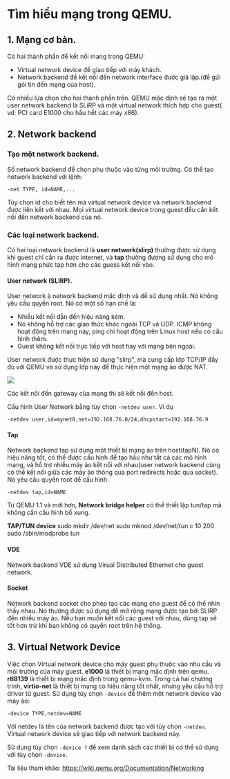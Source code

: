 # Tìm hiểu mạng trong QEMU.

## 1. Mạng cơ bản.
Có hai thành phần để kết nối mạng trong QEMU:
- Virtual network device để giao tiếp với máy khách.
- Network backend để kết nối đến network interface được giả lập.(để gửi gói tin đến mạng của host).

Có nhiều lựa chọn cho hai thành phần trên. QEMU mặc định sẽ tạo ra một user network backend là SLiRP và một virtual network thích hợp cho guest( vd: PCI card E1000 cho hầu hết các máy x86).

## 2. Network backend
### Tạo một network backend.
Số network backend để chọn phụ thuộc vào từng môi trường. Có thể tạo network backend với lệnh:
```
-net TYPE, id=NAME,...
```
Tùy chọn id cho biết tên mà virtual network device và network backend được liên kết với nhau. Mọi virtual network device trong guest đều cần kết nối đến network backend của nó.

### Các loại network backend.
Có hai loại network backend là **user network(slirp)** thường được sử dụng khi guest chỉ cần ra được internet, và **tap** thường đượng sử dụng cho mô hình mạng phức tạp hơn cho các guess kết nối vào.

#### User network (SLIRP).
User network à network backend mặc định và dễ sử dụng nhất. Nó không yêu cầu quyền root. Nó có một số hạn chế là:
- Nhiều kết nối dẫn đến hiệu năng kém.
- Nó không hỗ trợ các giao thức khác ngoài TCP và UDP. ICMP không hoạt động trên mạng này, ping chỉ hoạt động trên Linux host nếu có cấu hình thêm.
- Guest không kết nối trực tiếp với host hay với mạng bên ngoài.

User network được thực hiện sử dụng "slirp", mà cung cấp lớp TCP/IP đầy đủ với QEMU và sử dụng lớp này để thực hiện một mạng ảo được NAT.

![](https://imgur.com/77KCX5I.png)

Các kết nối đến gateway của mạng thì sẽ kết nối đến host.

Cấu hình User Network bằng tùy chọn `-netdev user`. Ví dụ 
```
-netdev user,id=mynet0,net=192.168.76.0/24,dhcpstart=192.168.76.9
```


#### Tap 
Network backend tap sử dụng một thiết bị mạng ảo trên host(tapN). Nó có hiệu năng tốt, có thể được cấu hình để tạo hầu như tất cả các mô hình mạng, và hỗ trợ nhiều máy ảo kết nối với nhau(user network backend cũng có thể kết nối giữa các máy ảo thông qua port redirects hoặc qua socket). Nó yêu cầu quyền root để cấu hình.
```
-netdev tap,id=NAME
```
Từ QEMU 1.1 và mới hơn, **Network bridge helper** có thể thiết lập tun/tap mà không cần cấu hình bổ xung.

**TAP/TUN device**
sudo mkdir /dev/net
sudo mknod /dev/net/tun c 10 200
sudo /sbin/modprobe tun

#### VDE
Network backend VDE sử dụng Virual Distributed Ethernet cho guest network.

#### Socket
Network backend socket cho phép tạo các mạng cho guest để có thể nhìn thấy nhau. Nó thường được sử dụng để mở rộng mạng được tạo bởi SLIRP đến nhiều máy ảo. Nếu bạn muốn kết nối các guest với nhau, dùng tap sẽ tốt hơn trừ khi bạn không có quyền root trên hệ thống.


## 3. Virtual Network Device
Việc chọn Virtual network device cho máy guest phụ thuộc vào nhu cầu và môi trường của máy guest.
**e1000** là thiết bị mạng mặc định trên qemu. **rtl8139** là thiết bị mạng mặc định trong qemu-kvm. Trong cả hai chương trình, **virtio-net** là thiết bị mạng có hiệu năng tốt nhất, nhưng yêu cầu hỗ trợ driver từ guest. 
Sử dụng tùy chọn `-device` để thêm một network device vào máy ảo:
```
-device TYPE,netdev=NAME
```
Với netdev là tên của network backend được tạo với tùy chọn `-netdev`. Virtual network device sẽ giao tiếp với network backend này.

Sử dụng tùy chọn `-device ?` để xem danh sách các thiết bị có thể sử dụng với tùy chọn `-device`.








Tài liệu tham khảo:
https://wiki.qemu.org/Documentation/Networking